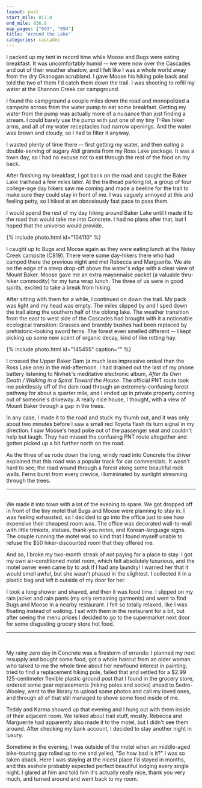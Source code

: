 ```yaml
---
layout: post
start_mile: 817.0
end_mile: 836.8
map_pages: ["093", "094"]
title: "Around the Lake"
categories: cascades
---
```


I packed up my tent in record time while Moose and Bugs were eating breakfast.
It was uncomfortably humid -- we were now over the Cascades and out of their
weather shadow, and I felt like I was a whole world away from the dry Okanogan
scrubland. I gave Moose his hiking pole back and told the two of them I'd catch
them down the trail. I was shooting to refill my water at the Shannon Creek car
campground.

I found the campground a couple miles down the road and monopolized a campsite
across from the water pump to eat some breakfast. Getting my water from the pump
was actually more of a nuisance than just finding a stream. I could barely use
the pump with just one of my tiny T-Rex hiker arms, and all of my water
receptacles had narrow openings. And the water was brown and cloudy, so I
had to filter it anyway.

I wasted plenty of time there -- first getting my water, and then eating a
double-serving of sugary Aldi granola from my Ross Lake package. It was a town
day, so I had no excuse not to eat through the rest of the food on my back.

After finishing my breakfast, I got back on the road and caught the Baker Lake
trailhead a few miles later. At the trailhead parking lot, a group of four
college-age day hikers saw me coming and made a beeline for the trail to make
sure they could stay in front of me. I was vaguely annoyed at this and feeling
petty, so I hiked at an obnoxiously fast pace to pass them.

I would spend the rest of my day hiking around Baker Lake until I made it to the
road that would take me into Concrete. I had no plans after that, but I hoped
that the universe would provide.

{% include photo.html id="104110" %}

I caught up to Bugs and Moose again as they were eating lunch at the Noisy Creek
campsite (C819). There were some day-hikers there who had camped there the
previous night and met Rebecca and Marguerite. We ate on the edge of a steep
drop-off above the water's edge with a clear view of Mount Baker. Moose gave me
an extra mayonnaise packet (a valuable thru-hiker commodity) for my tuna wrap
lunch. The three of us were in good spirits, excited to take a break from hiking.

After sitting with them for a while, I continued on down the trail. My pack was
light and my head was empty. The miles slipped by and I sped down the trail
along the southern half of the oblong lake. The weather transition from the east
to west side of the Cascades had brought with it a noticeable ecological
transition: Grasses and brambly bushes had been replaced by
prehistoric-looking sword ferns. The forest even smelled different -- I kept
picking up some new scent of organic decay, kind of like rotting hay.

{% include photo.html id="145455" caption="" %}

I crossed the Upper Baker Dam (a much less impressive ordeal than the Ross Lake
one) in the mid-afternoon. I had drained out the last of my phone battery
listening to Nivhek's meditative electronic album, *After Its Own Death /
Walking in a Spiral Toward the House*. The official PNT route took me
pointlessly off of the dam road through an extremely-confusing forest pathway
for about a quarter mile, and I ended up in private property coming out of
someone's driveway. A really nice house, I thought, with a view of Mount Baker
through a gap in the trees.

In any case, I made it to the road and stuck my thumb out, and it was only about
two minutes before I saw a small red Toyota flash its turn signal in my
direction. I saw Moose's head poke out of the passenger seat and couldn't help
but laugh. They had missed the confusing PNT route altogether and gotten picked
up a bit further north on the road.

As the three of us rode down the long, windy road into Concrete the driver
explained that this road was a popular track for car commercials. It wasn't hard
to see; the road wound through a forest along some beautiful rock walls. Ferns
burst from every crevice, illumininated by sunlight streaming through the trees.

---

<br>
We made it into town with a lot of the evening to spare. We got dropped off in
front of the tiny motel that Bugs and Moose were planning to stay in. I was
feeling exhausted, so I decided to go into the office just to see how expensive
their cheapest room was. The office was decorated wall-to-wall with little
trinkets, statues, thank-you notes, and Korean-language signs. The couple
running the motel was so kind that I found myself unable to refuse the $50
hiker-discounted room that they offered me.

And so, I broke my two-month streak of not paying for a place to stay. I got my
own air-conditioned motel room, which felt absolutely luxurious, and the motel
owner even came by to ask if I had any laundry! I warned her that it would smell
awful, but she wasn't phased in the slightest. I collected it in a plastic bag
and left it outside of my door for her.

I took a long shower and shaved, and then it was food time. I slipped on my rain
jacket and rain pants (my only remaining garments) and went to find Bugs and
Moose in a nearby restaurant. I felt so totally relaxed, like I was floating
instead of walking. I sat with them in the restaurant for a bit, but after
seeing the menu prices I decided to go to the supermarket next door for some
disgusting grocery store hot food.

---
<br>

My rainy zero day in Concrete was a firestorm of errands: I planned my next
resupply and bought some food, got a whole haircut from an older woman who
talked to me the whole time about her newfound interest in painting, tried to
find a replacement hiking pole, failed that and settled for a $2.99
125-centimeter flexible plastic ground post that I found in the grocery store,
ordered some gear replacements (hiking poles and socks) ahead to Sedro-Wooley,
went to the library to upload some photos and call my loved ones, and through
all of that still managed to shove some food inside of me.

Teddy and Karma showed up that evening and I hung out with them inside of their
adjacent room. We talked about trail stuff, mostly. Rebecca and Marguerite had
apparently also made it to the motel, but I didn't see them around. After
checking my bank account, I decided to stay another night in luxury.

Sometime in the evening, I was outside of the motel when an middle-aged
bike-touring guy rolled up to me and yelled, "So how bad is it?" I was so taken
aback. Here I was staying at the nicest place I'd stayed in months, and this
asshole probably expected perfect beautiful lodging every single night. I glared
at him and told him it's actually really nice, thank you very much, and turned
around and went back to my room.
